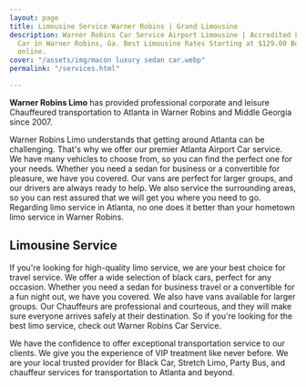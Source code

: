 ```yaml
---
layout: page
title: Limousine Service Warner Robins | Grand Limousine
description: Warner Robins Car Service Airport Limousine | Accredited Limo & Luxury
  Car in Warner Robins, Ga. Best Limousine Rates Starting at $129.00 Book Instantly
  online.
cover: "/assets/img/macon luxury sedan car.webp"
permalink: "/services.html"

---
```

**Warner Robins Limo** has provided professional corporate and leisure Chauffeured transportation to Atlanta in Warner Robins and Middle Georgia since 2007.

Warner Robins Limo understands that getting around Atlanta can be challenging. That's why we offer our premier Atlanta Airport Car service. We have many vehicles to choose from, so you can find the perfect one for your needs. Whether you need a sedan for business or a convertible for pleasure, we have you covered. Our vans are perfect for larger groups, and our drivers are always ready to help. We also service the surrounding areas, so you can rest assured that we will get you where you need to go. Regarding limo service in Atlanta, no one does it better than your hometown limo service in Warner Robins.

## Limousine Service

If you're looking for high-quality limo service, we are your best choice for travel service. We offer a wide selection of black cars, perfect for any occasion. Whether you need a sedan for business travel or a convertible for a fun night out, we have you covered. We also have vans available for larger groups. Our Chauffeurs are professional and courteous, and they will make sure everyone arrives safely at their destination. So if you're looking for the best limo service, check out Warner Robins Car Service.

We have the confidence to offer exceptional transportation service to our clients. We give you the experience of VIP treatment like never before. We are your local trusted provider for Black Car, Stretch Limo, Party Bus, and chauffeur services for transportation to Atlanta and beyond.